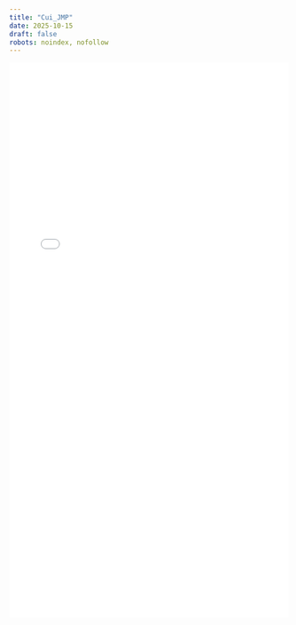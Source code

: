 ```yaml
---
title: "Cui_JMP"
date: 2025-10-15
draft: false
robots: noindex, nofollow
---
```


<embed src="/Cui_JMP.pdf" type="application/pdf" width="100%" height="1000px">
